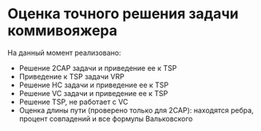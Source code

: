 # Оценка точного решения задачи коммивояжера
На данный момент реализовано:
- Решение 2CAP задачи и приведение ее к TSP
- Приведение к TSP задачи VRP
- Решение HC задачи и приведение ее к TSP
- Решение VC задачи и приведение ее к TSP
- Решение TSP, не работает с VC
- Оценка длины пути (проверено только для 2CAP): находятся ребра, процент совпадений и все формулы Вальковского
